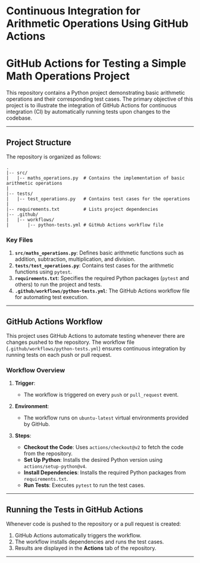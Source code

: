 # Continuous Integration for Arithmetic Operations Using GitHub Actions

# GitHub Actions for Testing a Simple Math Operations Project

This repository contains a Python project demonstrating basic arithmetic operations and their corresponding test cases. The primary objective of this project is to illustrate the integration of GitHub Actions for continuous integration (CI) by automatically running tests upon changes to the codebase.

---

## Project Structure

The repository is organized as follows:

```
.
|-- src/
|   |-- maths_operations.py  # Contains the implementation of basic arithmetic operations
|
|-- tests/
|   |-- test_operations.py   # Contains test cases for the operations
|
|-- requirements.txt         # Lists project dependencies
|-- .github/
|   |-- workflows/
|       |-- python-tests.yml # GitHub Actions workflow file
```

### Key Files

1. **`src/maths_operations.py`**: Defines basic arithmetic functions such as addition, subtraction, multiplication, and division.
2. **`tests/test_operations.py`**: Contains test cases for the arithmetic functions using `pytest`.
3. **`requirements.txt`**: Specifies the required Python packages (`pytest` and others) to run the project and tests.
4. **`.github/workflows/python-tests.yml`**: The GitHub Actions workflow file for automating test execution.

---


## GitHub Actions Workflow

This project uses GitHub Actions to automate testing whenever there are changes pushed to the repository. The workflow file (`.github/workflows/python-tests.yml`) ensures continuous integration by running tests on each push or pull request.

### Workflow Overview

1. **Trigger**:
   - The workflow is triggered on every `push` or `pull_request` event.

2. **Environment**:
   - The workflow runs on `ubuntu-latest` virtual environments provided by GitHub.

3. **Steps**:
   - **Checkout the Code**: Uses `actions/checkout@v2` to fetch the code from the repository.
   - **Set Up Python**: Installs the desired Python version using `actions/setup-python@v4`.
   - **Install Dependencies**: Installs the required Python packages from `requirements.txt`.
   - **Run Tests**: Executes `pytest` to run the test cases.


---

## Running the Tests in GitHub Actions

Whenever code is pushed to the repository or a pull request is created:
1. GitHub Actions automatically triggers the workflow.
2. The workflow installs dependencies and runs the test cases.
3. Results are displayed in the **Actions** tab of the repository.

---


